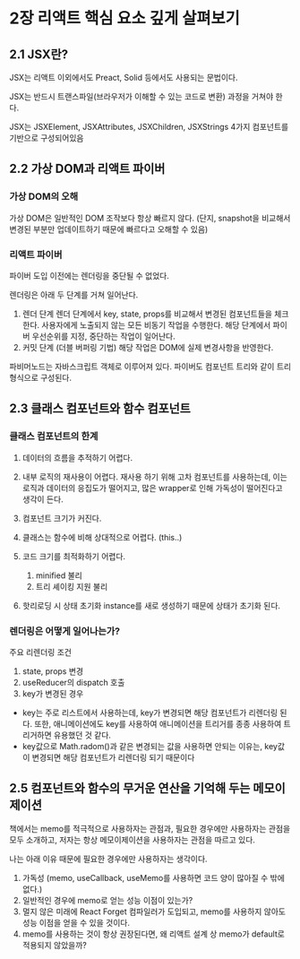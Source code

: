 # 2장 리액트 핵심 요소 깊게 살펴보기

## 2.1 JSX란?

JSX는 리액트 이외에서도 Preact, Solid 등에서도 사용되는 문법이다.

JSX는 반드시 트랜스파일(브라우저가 이해할 수 있는 코드로 변환) 과정을 거쳐야 한다.

JSX는 JSXElement, JSXAttributes, JSXChildren, JSXStrings 4가지 컴포넌트를 기반으로 구성되어있음


## 2.2 가상 DOM과 리액트 파이버

### 가상 DOM의 오해
가상 DOM은 일반적인 DOM 조작보다 항상 빠르지 않다. (단지, snapshot을 비교해서 변경된 부분만 업데이트하기 때문에 빠르다고 오해할 수 있음)

### 리액트 파이버

파이버 도입 이전에는 렌더링을 중단될 수 없었다. 

렌더링은 아래 두 단계를 거쳐 일어난다.
1. 렌더 단계
   렌더 단계에서 key, state, props를 비교해서 변경된 컴포넌트들을 체크한다.
   사용자에게 노출되지 않는 모든 비동기 작업을 수행한다. 해당 단계에서 파이버 우선순위를 지정, 중단하는 작업이 일어난다.
2. 커밋 단계 (더블 버퍼링 기법)
   해당 작업은 DOM에 실제 변경사항을 반영한다.

파비머노드는 자바스크립트 객체로 이루어져 있다.
파이버도 컴포넌트 트리와 같이 트리 형식으로 구성된다.


## 2.3 클래스 컴포넌트와 함수 컴포넌트

### 클래스 컴포넌트의 한계
1. 데이터의 흐름을 추적하기 어렵다.
2. 내부 로직의 재사용이 어렵다.
   재사용 하기 위해 고차 컴포넌트를 사용하는데, 이는 로직과 데이터의 응집도가 떨어지고, 많은 wrapper로 인해 가독성이 떨어진다고 생각이 든다.
3. 컴포넌트 크기가 커진다.
4. 클래스는 함수에 비해 상대적으로 어렵다. (this..)
5. 코드 크기를 최적화하기 어렵다.
   1. minified 불리
   2. 트리 셰이킹 지원 불리

6. 핫리로딩 시 상태 초기화
    instance를 새로 생성하기 때문에 상태가 초기화 된다.

### 렌더링은 어떻게 일어나는가?

주요 리렌더링 조건
1. state, props 변경
2. useReducer의 dispatch 호출
3. key가 변경된 경우
 * key는 주로 리스트에서 사용하는데, key가 변경되면 해당 컴포넌트가 리렌더링 된다. 또한, 애니메이션에도 key를 사용하여 애니메이션을 트리거를 종종 사용하여 트리거하면 유용했던 것 같다.
 * key값으로 Math.radom()과 같은 변경되는 값을 사용하면 안되는 이유는, key값이 변경되면 해당 컴포넌트가 리렌더링 되기 때문이다



## 2.5 컴포넌트와 함수의 무거운 연산을 기억해 두는 메모이제이션

책에서는 memo를 적극적으로 사용하자는 관점과, 필요한 경우에만 사용하자는 관점을 모두 소개하고, 저자는 항상 메모이제이션을 사용하자는 관점을 따르고 있다.

나는 아래 이유 때문에 필요한 경우에만 사용하자는 생각이다.

1. 가독성 (memo, useCallback, useMemo를 사용하면 코드 양이 많아질 수 밖에 없다.)
2. 일반적인 경우에 memo로 얻는 성능 이점이 있는가?
3. 멀지 않은 미래에 React Forget 컴파일러가 도입되고, memo를 사용하지 않아도 성능 이점을 얻을 수 있을 것이다.
4. memo를 사용하는 것이 항상 권장된다면, 왜 리액트 설계 상 memo가 default로 적용되지 않았을까?